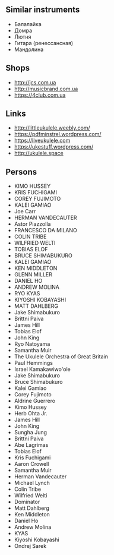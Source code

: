 ## Similar instruments
* Балалайка
* Домра
* Лютня
* Гитара (ренессансная)
* Мандолина

## Shops
* http://jcs.com.ua
* http://musicbrand.com.ua
* https://4club.com.ua

## Links
* http://littleukulele.weebly.com/
* https://pdfminstrel.wordpress.com/
* https://liveukulele.com
* https://ukestuff.wordpress.com/
* http://ukulele.space

## Persons
* KIMO HUSSEY
* KRIS FUCHIGAMI
* COREY FUJIMOTO
* KALEI GAMIAO
* Joe Carr
* HERMAN VANDECAUTER
* Astor Piazzolla
* FRANCESCO DA MILANO 
* COLIN TRIBE
* WILFRIED WELTI
* TOBIAS ELOF
* BRUCE SHIMABUKURO 
* KALEI GAMIAO
* KEN MIDDLETON
* GLENN MILLER
* DANIEL HO 
* ANDREW MOLINA
* RYO KYAS
* KIYOSHI KOBAYASHI
* MATT DAHLBERG
* Jake Shimabukuro
* Brittni Paiva
* James Hill
* Tobias Elof
* John King
* Ryo Natoyama
* Samantha Muir
* The Ukulele Orchestra of Great Britain
* Paul Hemmings
* Israel Kamakawiwo'ole
* Jake Shimabukuro
* Bruce Shimabukuro
* Kalei Gamiao
* Corey Fujimoto
* Aldrine Guerrero
* Kimo Hussey
* Herb Ohta Jr.
* James Hill
* John King
* Sungha Jung
* Brittni Paiva
* Abe Lagrimas
* Tobias Elof
* Kris Fuchigami
* Aaron Crowell
* Samantha Muir
* Herman Vandecauter
* Michael Lynch
* Colin Tribe
* Wilfried Welti
* Dominator
* Matt Dahlberg
* Ken Middleton
* Daniel Ho
* Andrew Molina
* KYAS
* Kiyoshi Kobayashi
* Ondrej Sarek
